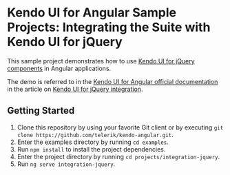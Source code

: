 # Kendo UI for Angular Sample Projects: Integrating the Suite with Kendo UI for jQuery

This sample project demonstrates how to use [Kendo UI for jQuery components](https://docs.telerik.com/kendo-ui/introduction) in Angular applications.

The demo is referred to in the [Kendo UI for Angular official documentation](https://www.telerik.com/kendo-angular-ui/components) in the article on [Kendo UI for jQuery integration](https://www.telerik.com/kendo-angular-ui/components/framework/kendo-jquery/).

## Getting Started

1. Clone this repository by using your favorite Git client or by executing `git clone https://github.com/telerik/kendo-angular.git`.
1. Enter the examples directory by running `cd examples`.
1. Run `npm install` to install the project dependencies.
1. Enter the project directory by running `cd projects/integration-jquery`.
1. Run `ng serve integration-jquery`.
